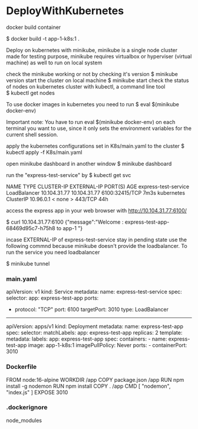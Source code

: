 # DeployWithKubernetes

docker build container

$ docker build -t app-1-k8s:1 .

Deploy on kubernetes with minikube, minikube is a single node cluster made for
testing purpose, minikube requires virtualbox or hyperviser (virtual machine) as well to run on local system

check the minikube working or not by checking it's version
$ minikube version
start the cluster on local machine
$ minikube start 
check the status of nodes on kubernetes cluster with kubectl, a command line tool  
$ kubectl get nodes

To use docker images in kubernetes you need to run 
$ eval $(minikube docker-env)

Important note: You have to run eval $(minikube docker-env) on each terminal you want to use, since it only sets the environment variables for the current shell session.

apply the kubernetes configurations set in K8s/main.yaml to the cluster
$ kubectl apply -f K8s/main.yaml

open minikube dashboard in another window
$ minikube dashboard

run the "express-test-service" by
$ kubectl get svc

NAME                   TYPE           CLUSTER-IP     EXTERNAL-IP    PORT(S)          AGE
express-test-service   LoadBalancer   10.104.31.77   10.104.31.77   6100:32415/TCP   7m3s
kubernetes             ClusterIP      10.96.0.1      < none >         443/TCP          44h

access the express app in your web browser with http://10.104.31.77:6100/

$ curl 10.104.31.77:6100
{"message":"Welcome : express-test-app-68469d95c7-h75h8 to app-1 "}

incase EXTERNAL-IP of express-test-service stay in pending state use the following commnd
because minikube doesn't provide the loadbalancer. To run the service you need loadbalancer

$ minikube tunnel


### main.yaml

apiVersion: v1
kind: Service
metadata:
  name: express-test-service
spec:
  selector:
    app: express-test-app
  ports:
  - protocol: "TCP"
    port: 6100
    targetPort: 3010
  type: LoadBalancer

---
apiVersion: apps/v1
kind: Deployment
metadata:
  name: express-test-app
spec:
  selector:
    matchLabels:
      app: express-test-app
  replicas: 2
  template:
    metadata:
      labels:
        app: express-test-app
    spec:
      containers:
      - name: express-test-app
        image: app-1-k8s:1
        imagePullPolicy: Never
        ports:
        - containerPort: 3010


### Dockerfile

FROM node:16-alpine
WORKDIR /app
COPY package.json /app
RUN npm install -g nodemon
RUN npm install 
COPY . /app
CMD [ "nodemon", "index.js" ]
EXPOSE 3010

### .dockerignore

node_modules


